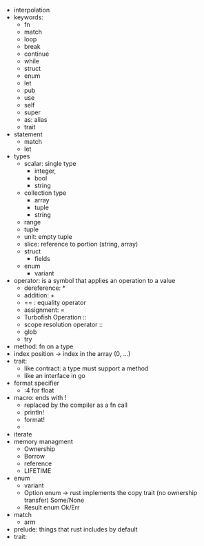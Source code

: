 - interpolation
- keywords:
    - fn
    - match
    - loop
    - break
    - continue
    - while
    - struct
    - enum
    - let
    - pub
    - use
    - self
    - super
    - as: alias
    - trait
- statement
    - match
    - let
- types
    - scalar: single type
        - integer,
        - bool
        - string
    - collection type
        - array
        - tuple
        - string
    - range
    - tuple
    - unit: empty tuple
    - slice: reference to portion (string, array)
    - struct
        - fields
    - enum
        - variant
- operator: is a symbol that applies an operation to a value
    - dereference: *
    - addition: +
    - == : equality operator
    - assignment: =
    - Turbofish Operation ::<i32>
    - scope resolution operator ::
    - glob
    - try
- method: fn on a type
- index position -> index in the array (0, ...)
- trait:
    - like contract: a type must support a method
    - like an interface in go
- format specifier
    - :4 for float
- macro: ends with !
    - replaced by the compiler as a fn call
    - println!
    - format!
    - 
- iterate
- memory managment
    - Ownership
    - Borrow
    - reference
    - LIFETIME
- enum
    - variant
    - Option enum -> rust implements the copy trait (no ownership transfer)
        Some/None
    - Result enum
        Ok/Err
- match
    - arm
- prelude: things that rust includes by default
- trait:
    